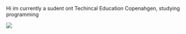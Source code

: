 Hi im currently a sudent ont Techincal Education Copenahgen, studying programming

![](https://komarev.com/ghpvc/?username=Drenzy)
